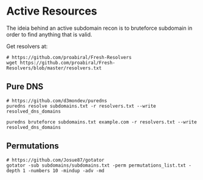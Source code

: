 # Active Resources

The ideia behind an active subdomain recon is to bruteforce subdomain in order to find anything that is valid.

Get resolvers at:
```
# https://github.com/proabiral/Fresh-Resolvers
wget https://github.com/proabiral/Fresh-Resolvers/blob/master/resolvers.txt
```

## Pure DNS

```
# https://github.com/d3mondev/puredns
puredns resolve subdomains.txt -r resolvers.txt --write resolved_dns_domains

puredns bruteforce subdomains.txt example.com -r resolvers.txt --write resolved_dns_domains
```

## Permutations

```
# https://github.com/Josue87/gotator
gotator -sub subdomains/subdomains.txt -perm permutations_list.txt -depth 1 -numbers 10 -mindup -adv -md
```

